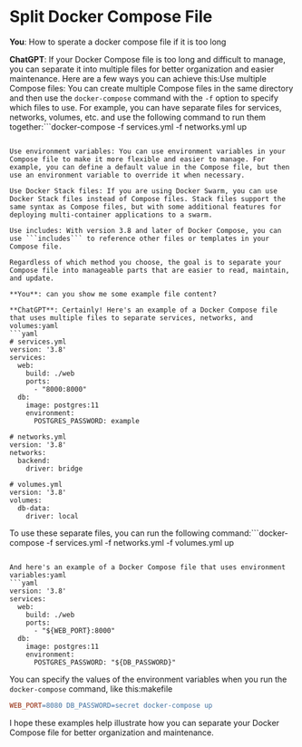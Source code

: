 # Split Docker Compose File
**You**: How to sperate a docker compose file if it is too long

**ChatGPT**: If your Docker Compose file is too long and difficult to manage, you can separate it into multiple files for better organization and easier maintenance. Here are a few ways you can achieve this:Use multiple Compose files: You can create multiple Compose files in the same directory and then use the ```docker-compose``` command with the ```-f``` option to specify which files to use. For example, you can have separate files for services, networks, volumes, etc. and use the following command to run them together:```docker-compose -f services.yml -f networks.yml up
```

Use environment variables: You can use environment variables in your Compose file to make it more flexible and easier to manage. For example, you can define a default value in the Compose file, but then use an environment variable to override it when necessary.

Use Docker Stack files: If you are using Docker Swarm, you can use Docker Stack files instead of Compose files. Stack files support the same syntax as Compose files, but with some additional features for deploying multi-container applications to a swarm.

Use includes: With version 3.8 and later of Docker Compose, you can use ```includes``` to reference other files or templates in your Compose file.

Regardless of which method you choose, the goal is to separate your Compose file into manageable parts that are easier to read, maintain, and update.

**You**: can you show me some example file content?

**ChatGPT**: Certainly! Here's an example of a Docker Compose file that uses multiple files to separate services, networks, and volumes:yaml
```yaml
# services.yml
version: '3.8'
services:
  web:
    build: ./web
    ports:
      - "8000:8000"
  db:
    image: postgres:11
    environment:
      POSTGRES_PASSWORD: example

# networks.yml
version: '3.8'
networks:
  backend:
    driver: bridge

# volumes.yml
version: '3.8'
volumes:
  db-data:
    driver: local
```

To use these separate files, you can run the following command:```docker-compose -f services.yml -f networks.yml -f volumes.yml up
```

And here's an example of a Docker Compose file that uses environment variables:yaml
```yaml
version: '3.8'
services:
  web:
    build: ./web
    ports:
      - "${WEB_PORT}:8000"
  db:
    image: postgres:11
    environment:
      POSTGRES_PASSWORD: "${DB_PASSWORD}"
```

You can specify the values of the environment variables when you run the ```docker-compose``` command, like this:makefile
```makefile
WEB_PORT=8080 DB_PASSWORD=secret docker-compose up
```

I hope these examples help illustrate how you can separate your Docker Compose file for better organization and maintenance.

